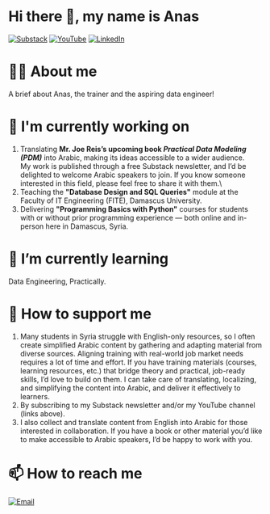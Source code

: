 # Hi there 👋, my name is Anas

[![Substack](https://img.shields.io/badge/Substack-Subscribe-orange?logo=substack)](https://practicaldatamodeling2arabs.substack.com/)
[![YouTube](https://img.shields.io/badge/YouTube-Subscribe-red?logo=youtube)](https://www.youtube.com/@VillageForLearning)
[![LinkedIn](https://img.shields.io/badge/LinkedIn-Connect-blue?logo=linkedin)](https://www.linkedin.com/in/anas-tina/)

# 🙋‍♂️ About me
A brief about Anas, the trainer and the aspiring data engineer!

# 🔭 I'm currently working on
1. Translating **Mr. Joe Reis’s upcoming book *Practical Data Modeling (PDM)*** into Arabic, making its ideas accessible to a wider audience.  
   My work is published through a free Substack newsletter, and I’d be delighted to welcome Arabic speakers to join. If you know someone interested in this field, please feel free to share it with them.\
2. Teaching the **"Database Design and SQL Queries"** module at the Faculty of IT Engineering (FITE), Damascus University.
3. Delivering **"Programming Basics with Python"** courses for students with or without prior programming experience — both online and in-person here in Damascus, Syria.
 
# 🧠 I’m currently learning
Data Engineering, Practically.

# 🌱 How to support me
1. Many students in Syria struggle with English-only resources, so I often create simplified Arabic content by gathering and adapting material from diverse sources. Aligning training with real-world job market needs requires a lot of time and effort. If you have training materials (courses, learning resources, etc.) that bridge theory and practical, job-ready skills, I’d love to build on them. I can take care of translating, localizing, and simplifying the content into Arabic, and deliver it effectively to learners.
2. By subscribing to my Substack newsletter and/or my YouTube channel (links above).
3. I also collect and translate content from English into Arabic for those interested in collaboration. If you have a book or other material you’d like to make accessible to Arabic speakers, I’d be happy to work with you.

# 📫 How to reach me

[![Email](https://img.shields.io/badge/Email-Contact%20Me-blue?logo=gmail)](mailto:anas.tina.gm@gmail.com)
